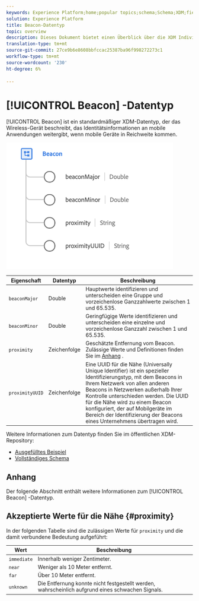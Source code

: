 ```yaml
---
keywords: Experience Platform;home;popular topics;schema;Schema;XDM;fields;schemas;Schemas;beacon;interaction details;datatype;data-type;data type;
solution: Experience Platform
title: Beacon-Datentyp
topic: overview
description: Dieses Dokument bietet einen Überblick über die XDM Individual Profil-Klasse.
translation-type: tm+mt
source-git-commit: 27ce9b6e8608bbfccac25387ba96f998272273c1
workflow-type: tm+mt
source-wordcount: '230'
ht-degree: 6%

---
```



# [!UICONTROL Beacon] -Datentyp

[!UICONTROL Beacon] ist ein standardmäßiger XDM-Datentyp, der das Wireless-Gerät beschreibt, das Identitätsinformationen an mobile Anwendungen weitergibt, wenn mobile Geräte in Reichweite kommen.

<img src="../images/data-types/beacon.png" width="450" /><br />

| Eigenschaft | Datentyp | Beschreibung |
| --- | --- | --- |
| `beaconMajor` | Double | Hauptwerte identifizieren und unterscheiden eine Gruppe und vorzeichenlose Ganzzahlwerte zwischen 1 und 65.535. |
| `beaconMinor` | Double | Geringfügige Werte identifizieren und unterscheiden eine einzelne und vorzeichenlose Ganzzahl zwischen 1 und 65.535. |
| `proximity` | Zeichenfolge | Geschätzte Entfernung vom Beacon. Zulässige Werte und Definitionen finden Sie im [Anhang](#proximity) . |
| `proximityUUID` | Zeichenfolge | Eine UUID für die Nähe (Universally Unique Identifier) ist ein spezieller Identifizierungstyp, mit dem Beacons in Ihrem Netzwerk von allen anderen Beacons in Netzwerken außerhalb Ihrer Kontrolle unterschieden werden. Die UUID für die Nähe wird zu einem Beacon konfiguriert, der auf Mobilgeräte im Bereich der Identifizierung der Beacons eines Unternehmens übertragen wird. |

Weitere Informationen zum Datentyp finden Sie im öffentlichen XDM-Repository:

* [Ausgefülltes Beispiel](https://github.com/adobe/xdm/blob/master/components/datatypes/beacon-interaction-details.example.1.json)
* [Vollständiges Schema](https://github.com/adobe/xdm/blob/master/components/datatypes/beacon-interaction-details.schema.json)

## Anhang

Der folgende Abschnitt enthält weitere Informationen zum [!UICONTROL Beacon] -Datentyp.

## Akzeptierte Werte für die Nähe {#proximity}

In der folgenden Tabelle sind die zulässigen Werte für `proximity` und die damit verbundene Bedeutung aufgeführt:

| Wert | Beschreibung |
| --- | --- |
| `immediate` | Innerhalb weniger Zentimeter. |
| `near` | Weniger als 10 Meter entfernt. |
| `far` | Über 10 Meter entfernt. |
| `unknown` | Die Entfernung konnte nicht festgestellt werden, wahrscheinlich aufgrund eines schwachen Signals. |